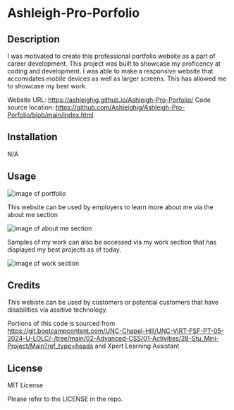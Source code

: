 # Ashleigh-Pro-Porfolio



## Description


I was motivated to create this professional portfolio website as a part of career development. This project was built to showcase my proficency at coding and development. I was able to make a responsive website that accomidates mobile devices as well as larger screens. This has allowed me to showcase my best work.


Website URL: https://ashleighjg.github.io/Ashleigh-Pro-Porfolio/
Code source location: https://github.com/Ashleighjg/Ashleigh-Pro-Porfolio/blob/main/index.html

## Installation

N/A

## Usage



![image of portfolio](C:\Users\ashle\bootcamp\Ashleigh-Portfolio\Images\portfolioscreenshot.JPG)

This website can be used by employers to learn more about me via the about me section

 ![image of about me section](C:\Users\ashle\bootcamp\Ashleigh-Portfolio\Images\aboutme.JPG)

   
Samples of my work can also be accessed via my work section that has displayed my best projects as of today.

 ![image of work section](C:\Users\ashle\bootcamp\Ashleigh-Portfolio\Images\work.JPG)
 


## Credits

This webiste can be used by customers or potential customers that have disabilities via assitive technology.

Portions of this code is sourced from https://git.bootcampcontent.com/UNC-Chapel-Hill/UNC-VIRT-FSF-PT-05-2024-U-LOLC/-/tree/main/02-Advanced-CSS/01-Activities/28-Stu_Mini-Project/Main?ref_type=heads  and Xpert Learning Assistant

## License

MIT License

Please refer to the LICENSE in the repo.

